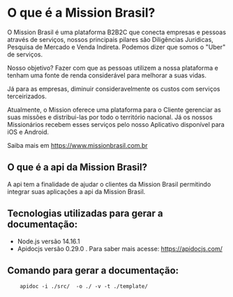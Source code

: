 O que é a Mission Brasil?
===========================

O Mission Brasil é uma plataforma B2B2C que conecta empresas e pessoas através de serviços, nossos principais pilares são Diligências Jurídicas, Pesquisa de Mercado e Venda Indireta. Podemos dizer que somos o "Uber"​ de serviços.

Nosso objetivo?
Fazer com que as pessoas utilizem a nossa plataforma e tenham uma fonte de renda considerável para melhorar a suas vidas. 

Já para as empresas, diminuir consideravelmente os custos com serviços terceirizados.

Atualmente, o Mission oferece uma plataforma para o Cliente gerenciar as suas missões e distribui-las por todo o território nacional. Já os nossos Missionários recebem esses serviços pelo nosso Aplicativo disponível para iOS e Android.

Saiba mais em https://www.missionbrasil.com.br

O que é a api da Mission Brasil?
----------------------------------

A api tem a finalidade de ajudar o clientes da Mission Brasil permitindo integrar suas aplicações a api da Mission Brasil.

Tecnologias utilizadas para gerar a documentação:
---------------------------------------------------

- Node.js versão 14.16.1
- Apidocjs versão 0.29.0 . Para saber mais acesse: https://apidocjs.com/


Comando para gerar a documentação:
------------------------------------

```
    apidoc -i ./src/  -o ./ -v -t ./template/
```



